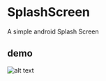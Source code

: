 # SplashScreen
A simple android Splash Screen

## demo
![alt text](https://github.com/letecode/SplashSreen/demo/demo.gif?raw=true)
